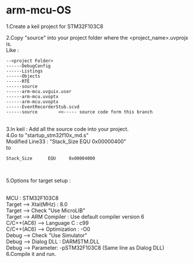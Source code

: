 # arm-mcu-OS

1.Create a keil project for STM32F103C8
<br>

2.Copy "source" into your project folder where the <project_name>.uvprojx is.
<br>
Like :

    --<project Folder>
    ------DebugConfig
    ------Listings
    ------Objects
    ------RTE
    ------source
    ------arm-mcu.uvguix.user
    ------arm-mcu.uvoptx
    ------arm-mcu.uvoptx
    ------EventRecorderStub.scvd
    ------source        <<----- source code form this branch

<br>
3.In keil : Add all the source code into your project.

<br>
4.Go to "startup_stm32f10x_md.s"
<br>
Modified Line33 : "Stack_Size      EQU     0x00000400"
<br>
to

    Stack_Size      EQU     0x00004000

<br>

5.Options for target setup :

<br>
MCU : STM32F103C8<br>
Target --> Xtal(MHz) : 8.0<br>
Target --> Check "Use MicroLIB"<br>
Target --> ARM Compiler : Use default compiler version 6

<br>
C/C++(AC6) --> Language C : c99<br>
C/C++(AC6) --> Optimization : -O0

<br>
Debug --> Check "Use Simulator"<br>
Debug --> Dialog DLL : DARMSTM.DLL<br>
Debug --> Parameter: -pSTM32F103C8 (Same line as Dialog DLL)

<br>
6.Compile it and run.
